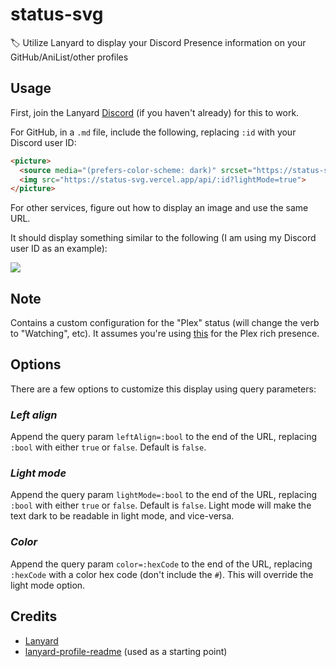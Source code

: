 # status-svg

🏷️ Utilize Lanyard to display your Discord Presence information on your GitHub/AniList/other profiles

## Usage

First, join the Lanyard [Discord](https://discord.com/invite/WScAm7vNGF) (if you haven't already) for this to work.

For GitHub, in a `.md` file, include the following, replacing `:id` with your Discord user ID:

```md
<picture>
  <source media="(prefers-color-scheme: dark)" srcset="https://status-svg.vercel.app/api/:id">
  <img src="https://status-svg.vercel.app/api/:id?lightMode=true">
</picture>
```

For other services, figure out how to display an image and use the same URL.

It should display something similar to the following (I am using my Discord user ID as an example):

<picture>
  <source media="(prefers-color-scheme: dark)" srcset="https://status-svg.vercel.app/api/707743097488146524?leftAlign=true">
  <img src="https://status-svg.vercel.app/api/707743097488146524?leftAlign=true&lightMode=true">
</picture>

## Note
Contains a custom configuration for the "Plex" status (will change the verb to "Watching", etc). It assumes you're using [this](https://github.com/phin05/discord-rich-presence-plex) for the Plex rich presence.

## Options

There are a few options to customize this display using query parameters:

### ___Left align___

Append the query param `leftAlign=:bool` to the end of the URL, replacing `:bool` with either `true` or `false`. Default is `false`.

### ___Light mode___

Append the query param `lightMode=:bool` to the end of the URL, replacing `:bool` with either `true` or `false`. Default is `false`. Light mode will make the text dark to be readable in light mode, and vice-versa.

### ___Color___

Append the query param `color=:hexCode` to the end of the URL, replacing `:hexCode` with a color hex code (don't include the `#`). This will override the light mode option.

## Credits
- [Lanyard](https://github.com/Phineas/lanyard)
- [lanyard-profile-readme](https://github.com/cnrad/lanyard-profile-readme) (used as a starting point)
